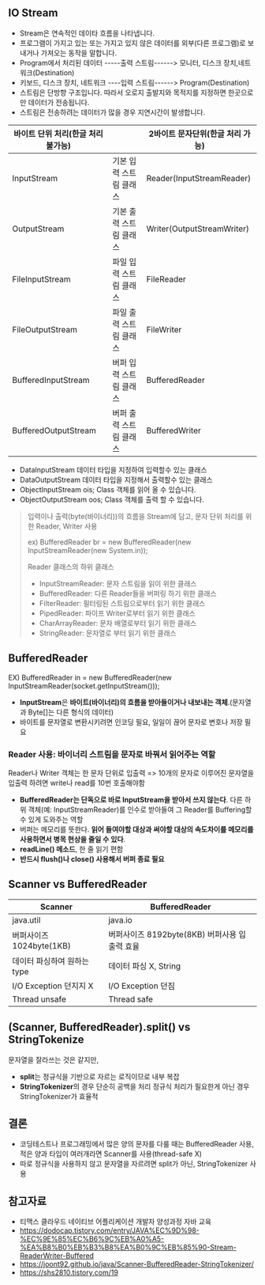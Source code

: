## IO Stream 
- Stream은 연속적인 데이타 흐름을 나타냅니다. 
- 프로그램이 가지고 있는 또는 가지고 있지 않은 데이터를 외부(다른 프로그램)로 보내거나 가져오는 동작을 말합니다. 
- Program에서 처리된 데이터    -----출력 스트림------>  모니터, 디스크 장치,네트워크(Destination)     
- 키보드, 디스크 장치, 네트워크 ----입력 스트림------> Program(Destination)  
- 스트림은 단방향 구조입니다. 따라서 오로지 출발지와 목적지를 지정하면 한곳으로만 데이터가 전송됩니다. 
- 스트림은 전송하려는 데이터가 많을 경우 지연시간이 발생합니다. 


|바이트 단위 처리(한글 처리 불가능)|  |2바이트 문자단위(한글 처리 가능)|
|---|---|---|
|InputStream|기본 입력 스트림 클래스|Reader(InputStreamReader)|
|OutputStream|기본 출력 스트림 클래스|Writer(OutputStreamWriter)|
|FileInputStream|파일 입력 스트림 클래스|FileReader|
|FileOutputStream|파일 출력 스트림 클래스|FileWriter|
|BufferedInputStream|버퍼 입력 스트림 클래스|BufferedReader|
|BufferedOutputStream|버퍼 출력 스트림 클래스|BufferedWriter|
- DataInputStream             데이터 타입을 지정하여 입력할수 있는 클래스 
- DataOutputStream            데이터 타입을 지정해서 출력할수 있는 클래스 
- ObjectInputStream ois;      Class 객체를 읽어 올 수 있습니다.  
- ObjectOutputStream oos;     Class 객체를 출력 할 수 있습니다. 
> 입력이나 출력(byte(바이너리))의 흐름을 Stream에 담고, 문자 단위 처리를 위한 Reader, Writer 사용
> 
> ex) BufferedReader br = new BufferedReader(new InputStreamReader(new System.in));
> 
> Reader 클래스의 하위 클래스
> - InputStreamReader: 문자 스트림을 읽이 위한 클래스
> - BufferedReader: 다른 Reader들을 버퍼링 하기 위한 클래스 
> - FilterReader: 필터링된 스트림으로부터 읽기 위한 클래스
> - PipedReader: 파이프 Writer로부터 읽기 위한 클래스
> - CharArrayReader: 문자 배열로부터 읽기 위한 클래스
> - StringReader: 문자열로 부터 읽기 위한 클래스

## BufferedReader
EX) BufferedReader in = new BufferedReader(new InputStreamReader(socket.getInputStream()));
- **InputStream**은 **바이트(바이너리)의 흐름을 받아들이거나 내보내는 객체**.(문자열과 Byte[]는 다른 형식의 데이터)
- 바이트를 문자열로 변환시키려면 인코딩 필요, 일일이 끊어 문자로 변호나 저장 필요
### Reader 사용: 바이너리 스트림을 문자로 바꿔서 읽어주는 역할
Reader나 Writer 객체는 한 문자 단위로 입출력 => 10개의 문자로 이루어진 문자열을 입출력 하려면 write나 read를 10번 호출해야함
- **BufferedReader는 단독으로 바로 InputStream을 받아서 쓰지 않는다**. 다른 하위 객체(예: InputStreamReader)를 인수로 받아들여 
그 Reader를 Buffering할 수 있게 도와주는 역할
- 버퍼는 메모리를 뜻한다. **읽어 들여야할 대상과 써야할 대상의 속도차이를 메모리를 사용하면서 병목 현상을 줄일 수 있다**.
- **readLine() 메소드**, 한 줄 읽기 편함
- **반드시 flush()나 close() 사용해서 버퍼 종료 필요**

## Scanner vs BufferedReader
|Scanner|BufferedReader|
|---|---|
|java.util|java.io|
|버퍼사이즈 1024byte(1KB)|버퍼사이즈 8192byte(8KB) 버퍼사용 입출력 효율|
|데이터 파싱하여 원하는 type| 데이터 파싱 X, String|
|I/O Exception 던지지 X|I/O Exception 던짐|
|Thread unsafe|Thread safe|

## (Scanner, BufferedReader).split() vs StringTokenize
문자열을 잘라쓰는 것은 같지만, 
- **split**는 정규식을 기반으로 자르는 로직이므로 내부 복잡
- **StringTokenizer**의 경우 단순히 공백을 처리
정규식 처리가 필요한게 아닌 경우 StringTokenizer가 효율적


## 결론
- 코딩테스트나 프로그래밍에서 많은 양의 문자를 다룰 때는 BufferedReader 사용, 적은 양과 타입이 여러개라면 Scanner를 사용(thread-safe X)
- 따로 정규식을 사용하지 않고 문자열을 자르려면 split가 아닌, StringTokenizer 사용

## 참고자료
- 티맥스 클라우드 네이티브 어플리케이션 개발자 양성과정 자바 교육
- https://dodocap.tistory.com/entry/JAVA%EC%9D%98-%EC%9E%85%EC%B6%9C%EB%A0%A5-%EA%B8%B0%EB%B3%B8%EA%B0%9C%EB%85%90-Stream-ReaderWriter-Buffered
- https://joont92.github.io/java/Scanner-BufferedReader-StringTokenizer/
- https://shs2810.tistory.com/19
